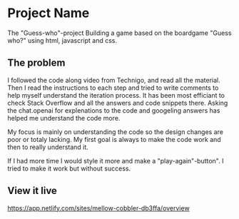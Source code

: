 # Project Name

The "Guess-who"-project
Building a game based on the boardgame "Guess who?" using html, javascript and css.

## The problem

I followed the code along video from Technigo, and read all the material. Then I read the instructions to each step and tried to write comments to help myself understand the iteration process. It has been most efficiant to check Stack Overflow and all the answers and code snippets there. Asking the chat.openai for explenations to the code and googeling answers has helped me understand the code more. 

My focus is mainly on understanding the code so the design changes are poor or totaly lacking. My first goal is always to make the code work and then to really understand it.

If I had more time I would style it more and make a "play-again"-button". I tried to make it work but without success.

## View it live


https://app.netlify.com/sites/mellow-cobbler-db3ffa/overview